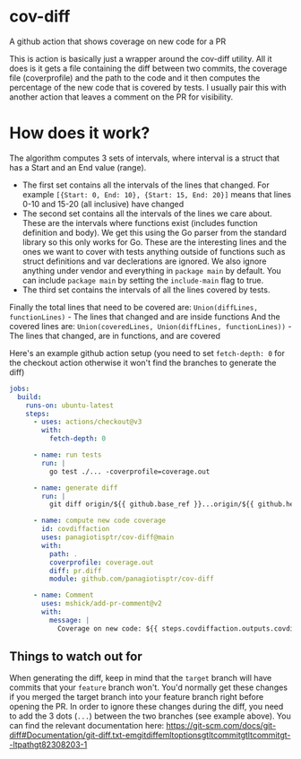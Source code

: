 # cov-diff

A github action that shows coverage on new code for a PR

This is action is basically just a wrapper around the cov-diff utility. All it does is it gets a file containing the diff between two commits,
the coverage file (coverprofile) and the path to the code and it then computes the percentage of the new code that is covered by tests. I usually pair this
with another action that leaves a comment on the PR for visibility.

# How does it work?

The algorithm computes 3 sets of intervals, where interval is a struct that has a Start and an End value (range).

- The first set contains all the intervals of the lines that changed. For example `[{Start: 0, End: 10}, {Start: 15, End: 20}]` means that lines
  0-10 and 15-20 (all inclusive) have changed
- The second set contains all the intervals of the lines we care about. These are the intervals where functions exist (includes function definition and body).
  We get this using the Go parser from the standard library so this only works for Go. These are the interesting lines and the ones we want to cover with tests
  anything outside of functions such as struct definitions and var declerations are ignored. We also ignore anything under vendor and everything in `package main`
  by default. You can include `package main` by setting the `include-main` flag to true.
- The third set contains the intervals of all the lines covered by tests.

Finally the total lines that need to be covered are: `Union(diffLines, functionLines)` - The lines that changed and are inside functions
And the covered lines are: `Union(coveredLines, Union(diffLines, functionLines))` - The lines that changed, are in functions, and are covered

Here's an example github action setup (you need to set `fetch-depth: 0` for the checkout action otherwise it won't find the branches to generate the diff)

```yaml
jobs:
  build:
    runs-on: ubuntu-latest
    steps:
      - uses: actions/checkout@v3
        with:
          fetch-depth: 0

      - name: run tests
        run: |
          go test ./... -coverprofile=coverage.out

      - name: generate diff
        run: |
          git diff origin/${{ github.base_ref }}...origin/${{ github.head_ref }} > pr.diff

      - name: compute new code coverage
        id: covdiffaction
        uses: panagiotisptr/cov-diff@main
        with:
          path: .
          coverprofile: coverage.out
          diff: pr.diff
          module: github.com/panagiotisptr/cov-diff

      - name: Comment
        uses: mshick/add-pr-comment@v2
        with:
          message: |
            Coverage on new code: ${{ steps.covdiffaction.outputs.covdiff }}%
```

## Things to watch out for

When generating the diff, keep in mind that the `target` branch will have commits that your `feature` branch won't. You'd normally get these changes if you merged the target branch into your feature branch right before opening the PR. In order to ignore these changes during the diff, you need to add the 3 dots (`...`) between the two branches (see example above). You can find the relevant documentation here: https://git-scm.com/docs/git-diff#Documentation/git-diff.txt-emgitdiffemltoptionsgtltcommitgtltcommitgt--ltpathgt82308203-1
